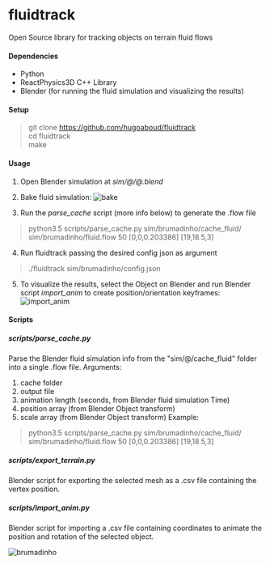 # fluidtrack
Open Source library for tracking objects on terrain fluid flows

#### Dependencies

- Python
- ReactPhysics3D C++ Library
- Blender (for running the fluid simulation and visualizing the results)

#### Setup

>git clone https://github.com/hugoaboud/fluidtrack  
cd fluidtrack  
make

#### Usage

  1. Open Blender simulation at _sim/@/@.blend_
  
  2. Bake fluid simulation:
  ![bake](https://s2.gifyu.com/images/tutorial197706bdaaa4f1e8d.gif)
  
  3. Run the _parse_cache_ script (more info below) to generate the .flow file
  > python3.5 scripts/parse_cache.py sim/brumadinho/cache_fluid/ sim/brumadinho/fluid.flow 50 [0,0,0.203386] [19,18.5,3]
  
  4. Run fluidtrack passing the desired config json as argument
  > ./fluidtrack sim/brumadinho/config.json
  
  5. To visualize the results, select the Object on Blender and run Blender script _import_anim_ to create position/orientation keyframes:
  ![import_anim](https://s2.gifyu.com/images/tutorial2.gif)
  
#### Scripts

##### scripts/parse_cache.py

Parse the Blender fluid simulation info from the "sim/@/cache_fluid" folder into a single .flow file.
Arguments:
  1. cache folder
  2. output file
  3. animation length (seconds, from Blender fluid simulation Time)
  4. position array (from Blender Object transform)
  5. scale array (from Blender Object transform)
Example:
> python3.5 scripts/parse_cache.py sim/brumadinho/cache_fluid/ sim/brumadinho/fluid.flow 50 [0,0,0.203386] [19,18.5,3]

##### scripts/export_terrain.py
Blender script for exporting the selected mesh as a .csv file containing the vertex position.

##### scripts/import_anim.py
Blender script for importing a .csv file containing coordinates to animate the position and rotation of the selected object.

![brumadinho](https://s2.gifyu.com/images/brumadinho2.gif)
